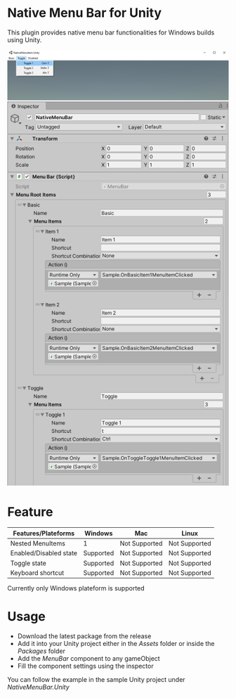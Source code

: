 # Native Menu Bar for Unity

This plugin provides native menu bar functionalities for Windows builds using Unity.

![Screenshot1](Screen1.png)
![Screenshot1](Screen2.png)

# Feature

| Features/Plateforms    | Windows   | Mac           | Linux         |
|------------------------|-----------|---------------|---------------|
| Nested MenuItems       | 1         | Not Supported | Not Supported |
| Enabled/Disabled state | Supported | Not Supported | Not Supported |
| Toggle state           | Supported | Not Supported | Not Supported |
| Keyboard shortcut      | Supported | Not Supported | Not Supported |


Currently only Windows plateform is supported

# Usage

 - Download the latest package from the release
 - Add it into your Unity project either in the *Assets* folder or inside the *Packages* folder
 - Add the *MenuBar* component to any gameObject
 - Fill the component settings using the inspector

You can follow the example in the sample Unity project under *NativeMenuBar.Unity*